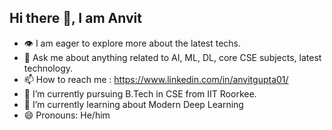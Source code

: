 ## Hi there 👋, I am Anvit

- 👁 I am eager to explore more about the latest techs.
- 💬 Ask me about anything related to AI, ML, DL, core CSE subjects, latest technology.
- 📫 How to reach me : https://www.linkedin.com/in/anvitgupta01/
- 🔭 I’m currently pursuing B.Tech in CSE from IIT Roorkee.
- 🌱 I’m currently learning about Modern Deep Learning 
- 😄 Pronouns: He/him
